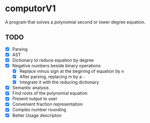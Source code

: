 # computorV1
A program that solves a polynomial second or lower degree equation.

## TODO
- [X] Parsing
- [X] AST
- [X] Dictionary to reduce equation by degree
- [X] Negative numbers beside binary operations
  - [X] Replace minus sign at the begining of equation by `m`
  - [X] After parsing, replacing m by a `-`
  - [X] Integrate it with the reducing dictionary
- [X] Semantic analysis
- [X] Find roots of the polynomial equation
- [X] Present output to user
- [X] Convenient fraction representation
- [X] Complex number rounding
- [X] Better Usage descripton
